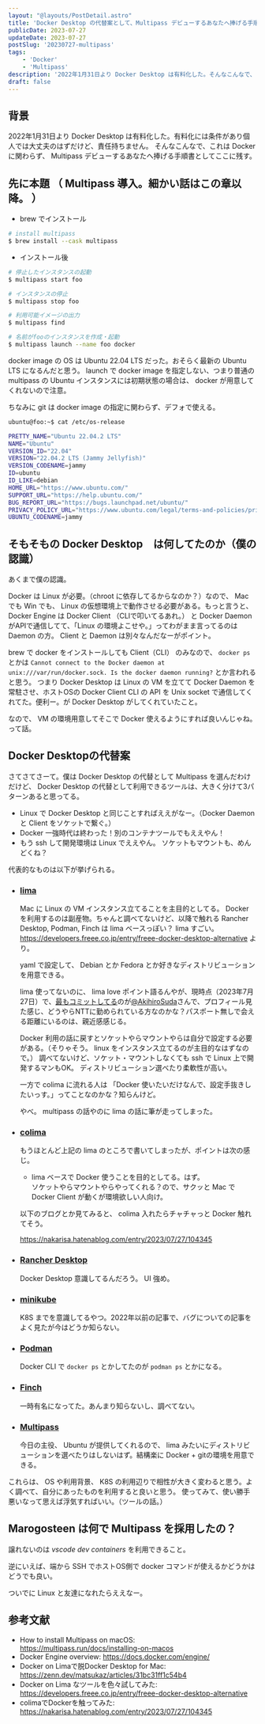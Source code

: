```yaml
---
layout: "@layouts/PostDetail.astro"
title: 'Docker Desktop の代替案として、Multipass デビューするあなたへ捧げる手順書。'
publicDate: 2023-07-27
updateDate: 2023-07-27
postSlug: '20230727-multipass'
tags: 
    - 'Docker'
    - 'Multipass'
description: '2022年1月31日より Docker Desktop は有料化した。そんなこんなで、これは Docker に関わらず、 Multipass デビューするあなたへ捧げる手順書としてここに残す。'
draft: false
---
```


## 背景

2022年1月31日より Docker Desktop は有料化した。有料化には条件があり個人では大丈夫のはずだけど、責任持ちません。
そんなこんなで、これは Docker に関わらず、 Multipass デビューするあなたへ捧げる手順書としてここに残す。

## 先に本題 （ Multipass 導入。細かい話はこの章以降。 ）

- brew でインストール

``` sh
# install multipass
$ brew install --cask multipass
```

- インストール後

``` sh
# 停止したインスタンスの起動
$ multipass start foo 

# インスタンスの停止
$ multipass stop foo

# 利用可能イメージの出力
$ multipass find

# 名前がfooのインスタンスを作成・起動
$ multipass launch --name foo docker
```

docker image の OS は Ubuntu 22.04 LTS だった。おそらく最新の Ubuntu LTS になるんだと思う。
launch で docker image を指定しない、つまり普通の multipass の Ubuntu インスタンスには初期状態の場合は、 docker が用意してくれないので注意。

ちなみに git は docker image の指定に関わらず、デフォで使える。

``` sh
ubuntu@foo:~$ cat /etc/os-release

PRETTY_NAME="Ubuntu 22.04.2 LTS"
NAME="Ubuntu"
VERSION_ID="22.04"
VERSION="22.04.2 LTS (Jammy Jellyfish)"
VERSION_CODENAME=jammy
ID=ubuntu
ID_LIKE=debian
HOME_URL="https://www.ubuntu.com/"
SUPPORT_URL="https://help.ubuntu.com/"
BUG_REPORT_URL="https://bugs.launchpad.net/ubuntu/"
PRIVACY_POLICY_URL="https://www.ubuntu.com/legal/terms-and-policies/privacy-policy"
UBUNTU_CODENAME=jammy
```

## そもそもの Docker Desktop　は何してたのか（僕の認識）

あくまで僕の認識。

Docker は Linux が必要。（chroot に依存してるからなのか？）なので、 Mac でも Win でも、 Linux の仮想環境上で動作させる必要がある。もっと言うと、　Docker Engine は Docker Client （CLIで叩いてるあれ。） と Docker Daemon がAPIで通信してて、「Linux の環境よこせや。」ってわがまま言ってるのは Daemon の方。 Client と Daemon は別々なんだなーがポイント。

brew で docker をインストールしても Client（CLI） のみなので、 `docker ps` とかは `Cannot connect to the Docker daemon at unix:///var/run/docker.sock. Is the docker daemon running?` とか言われると思う。
つまり Docker Desktop は Linux の VM を立てて Docker Daemon を常駐させ、ホストOSの Docker Client CLI の API を Unix socket で通信してくれてた。便利ー。が Docker Desktop がしてくれていたこと。

なので、 VM の環境用意してそこで Docker 使えるようにすれば良いんじゃね。って話。

## Docker Desktopの代替案

さてさてさーて。僕は Docker Desktop の代替として Multipass を選んだわけだけど、 Docker Desktop の代替として利用できるツールは、大きく分けて3パターンあると思ってる。

  - Linux で Docker Desktop と同じことすればええがなー。（Docker Daemon と Client をソケットで繋ぐ。）
  - Docker 一強時代は終わった！別のコンテナツールでもええやん！
  - もう ssh して開発環境は Linux でええやん。 ソケットもマウントも、めんどくね？

代表的なものは以下が挙げられる。

- ### [lima](https://github.com/lima-vm/lima)

  Mac に Linux の VM インスタンス立てることを主目的としてる。 Docker を利用するのは副産物。ちゃんと調べてないけど、以降で触れる Rancher Desktop, Podman, Finch は lima ベースっぽい？ lima すごい。
  <https://developers.freee.co.jp/entry/freee-docker-desktop-alternative> より。

  yaml で設定して、 Debian とか Fedora とか好きなディストリビューションを用意できる。

  lima 使ってないのに、 lima love ポイント語るんやが、現時点（2023年7月27日）で、[最もコミットしてる](https://github.com/lima-vm/lima/graphs/contributors)のが[@AkihiroSuda](https://github.com/AkihiroSuda)さんで、プロフィール見た感じ、どうやらNTTに勤められている方なのかな？パスポート無しで会える距離にいるのは、親近感感じる。

  Docker 利用の話に戻すとソケットやらマウントやらは自分で設定する必要がある。（そりゃそう。 linux をインスタンス立てるのが主目的なはずなので。）
  調べてないけど、ソケット・マウントしなくても ssh で Linux 上で開発するマンもOK。
  ディストリビューション選べたり柔軟性が高い。

  一方で colima に流れる人は 「Docker 使いたいだけなんで、設定手抜きしたいっす。」ってことなのかな？知らんけど。

  やべ。 multipass の話やのに lima の話に筆が走ってしまった。

- ### [colima](https://github.com/abiosoft/colima)

  もうほとんど上記の lima のところで書いてしまったが、ポイントは次の感じ。

  - lima ベースで Docker 使うことを目的としてる。はず。  
  ソケットやらマウントやらやってくれる？ので、サクッと Mac で Docker Client が動くが環境欲しい人向け。

  以下のブログとか見てみると、 colima 入れたらチャチャっと Docker 触れてそう。

  <https://nakarisa.hatenablog.com/entry/2023/07/27/104345>

- ### [Rancher Desktop](https://rancherdesktop.io/)

  Docker Desktop 意識してるんだろう。 UI 強め。

- ### [minikube](https://minikube.sigs.k8s.io/docs/start/)

  K8S までを意識してるやつ。2022年以前の記事で、バグについての記事をよく見たが今はどうか知らない。

- ### [Podman](https://docs.podman.io/en/latest/)

  Docker CLI で `docker ps` とかしてたのが `podman ps` とかになる。

- ### [Finch](https://github.com/runfinch/finch)

  一時有名になってた。あんまり知らないし、調べてない。

- ### [Multipass](https://multipass.run/)

  今日の主役、 Ubuntu が提供してくれるので、 lima みたいにディストリビューションを選べたりはしないはず。結構楽に Docker + gitの環境を用意できる。

これらは、 OS や利用背景、 K8S の利用辺りで相性が大きく変わると思う。よく調べて、自分にあったものを利用すると良いと思う。
使ってみて、使い勝手悪いなって思えば浮気すればいい。（ツールの話。）

## Marogosteen は何で Multipass を採用したの？

譲れないのは *vscode dev containers* を利用できること。

逆にいえば、端から SSH でホストOS側で docker コマンドが使えるかどうかはどうでも良い。

ついでに Linux と友達になれたらええなー。

## 参考文献

- How to install Multipass on macOS: <https://multipass.run/docs/installing-on-macos>
- Docker Engine overview: <https://docs.docker.com/engine/>
- Docker on Limaで脱Docker Desktop for Mac: <https://zenn.dev/matsukaz/articles/31bc31ff1c54b4>
- Docker on Lima なツールを色々試してみた: <https://developers.freee.co.jp/entry/freee-docker-desktop-alternative>
- colimaでDockerを触ってみた: <https://nakarisa.hatenablog.com/entry/2023/07/27/104345>
